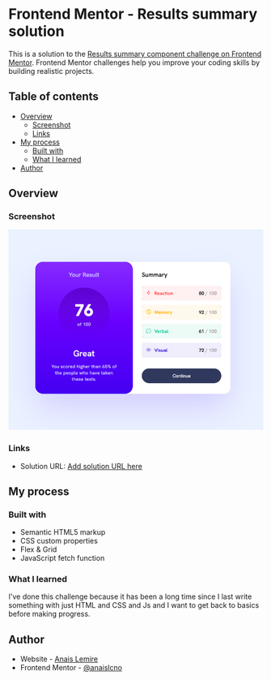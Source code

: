 # Frontend Mentor - Results summary solution

This is a solution to the [Results summary component challenge on Frontend Mentor](https://www.frontendmentor.io/challenges/results-summary-component-CE_K6s0maV). Frontend Mentor challenges help you improve your coding skills by building realistic projects.

## Table of contents

- [Overview](#overview)
  - [Screenshot](#screenshot)
  - [Links](#links)
- [My process](#my-process)
  - [Built with](#built-with)
  - [What I learned](#what-i-learned)
- [Author](#author)

## Overview

### Screenshot

![](./assets/images/finished-screen-3.png)

### Links

- Solution URL: [Add solution URL here](https://github.com/anaislcno/Result-Summary-Component)

## My process

### Built with

- Semantic HTML5 markup
- CSS custom properties
- Flex & Grid
- JavaScript fetch function

### What I learned

I've done this challenge because it has been a long time since I last write something with just HTML and CSS and Js and I want to get back to basics before making progress.

## Author

- Website - [Anais Lemire](https://anaislemire.vercel.app/)
- Frontend Mentor - [@anaislcno](https://www.frontendmentor.io/profile/anaislcno)
